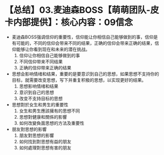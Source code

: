 # 【总结】03.麦迪森BOSS【萌萌团队-皮卡内部提供】：核心内容：09信念

-   麦迪森BOSS强调信仰的重要性，信仰能让你相信自己能够做到的事，信仰是有可能的，不同的信仰会带来不同的结果，正确的信仰会带来正确的结果，信仰能够让你看到现在和未来的潜在挑战。
    1.  信仰让你相信自己能够做到的事
    2.  不同信仰带来不同结果
    3.  正确的信仰带来正确的结果
-   思想会影响情绪和结果，重要的是要意识到自己的思想，如果思想不支持你的目标，就需要改变思想，写下并重复积极的思想，以实现更好的结果。
    1.  思想影响情绪和结果
    2.  意识到自己的思想
    3.  改变不支持目标的思想
-   思想對於女生和男生的重要性
    1.  女生和男生應該擁有的思想不同
    2.  思想對健康和關係的影響
    3.  如何改變負面思想的方法及重要性
-   朋友對思想的影響
    1.  朋友對思想的影響
    2.  如何找到對思想有益的朋友
    3.  如何處理對思想有害的朋友
